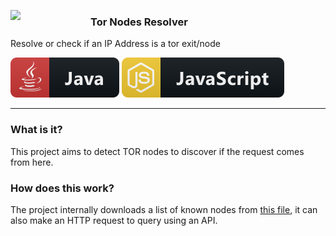 <img src="https://github.com/sammwyy/tor-nodes-resolver/blob/master/assets/icon.png" width="128px" align="left"><h3>Tor Nodes Resolver</h3>
<p>Resolve or check if an IP Address is a tor exit/node</p>
<p><img src="https://raw.githubusercontent.com/MikeCodesDotNET/ColoredBadges/master/svg/dev/languages/java.svg"> <img src="https://raw.githubusercontent.com/MikeCodesDotNET/ColoredBadges/master/svg/dev/languages/js.svg"></p>

<hr>

### What is it?
This project aims to detect TOR nodes to discover if the request comes from here.

### How does this work?
The project internally downloads a list of known nodes from [this file](https://raw.githubusercontent.com/sammwyy/tor-nodes-resolver/master/assets/nodes.txt), it can also make an HTTP request to query using an API.
